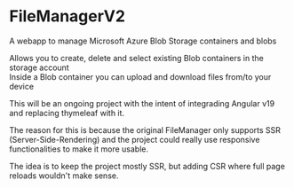 # FileManagerV2

A webapp to manage Microsoft Azure Blob Storage containers and blobs

Allows you to create, delete and select existing Blob containers in the storage account<br>
Inside a Blob container you can upload and download files from/to your device

This will be an ongoing project with the intent of integrading Angular v19 and replacing thymeleaf with it.

The reason for this is because the original FileManager only supports SSR (Server-Side-Rendering) and the project 
could really use responsive functionalities to make it more usable.

The idea is to keep the project mostly SSR, but adding CSR where full page reloads wouldn't make sense.